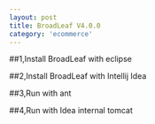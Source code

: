 ```yaml
---
layout: post
title: BroadLeaf V4.0.0
category: 'ecommerce'
---
```


##1,Install BroadLeaf with eclipse


##2,Install BroadLeaf with Intellij Idea


##3,Run with ant


##4,Run with Idea internal tomcat

